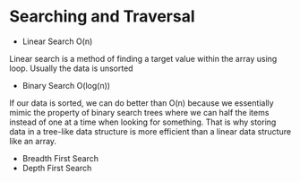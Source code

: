 # Searching and Traversal

* Linear Search O\(n\)

Linear search is a method of finding a target value within the array using loop. Usually the data is unsorted

* Binary Search O\(log\(n\)\)

If our data is sorted, we can do better than O\(n\) because we essentially mimic the property of binary search trees where we can half the items instead of one at a time when looking for something. That is why storing data in a tree-like data structure is more efficient than a linear data structure like an array.

* Breadth First Search
* Depth First Search

